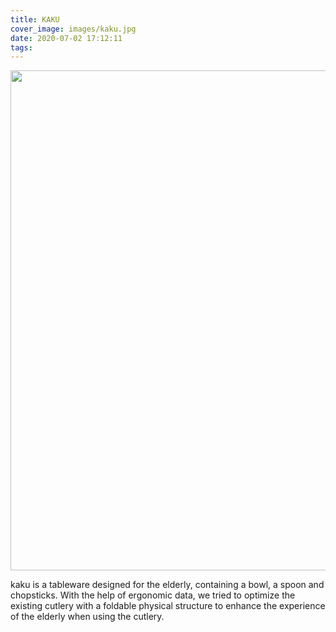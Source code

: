 ```yaml
---
title: KAKU
cover_image: images/kaku.jpg
date: 2020-07-02 17:12:11
tags:
---
```

<p style="text-align: center; ">
<img alt="" src="https://s2.loli.net/2022/01/12/pLkD2oPaKFNtbQy.jpg" style="width: 800px; " /></p>
kaku is a tableware designed for the elderly, containing a bowl, a spoon and chopsticks. With the help of ergonomic data, we tried to optimize the existing cutlery with a foldable physical structure to enhance the experience of the elderly when using the cutlery.


